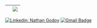 |<img align="center" src="https://github-readme-stats.vercel.app/api?username=nathanmgod&show_icons=true&include_all_commits=true&theme=buefy&hide_border=true" alt="" /> | <img align="center" src="https://github-readme-stats.vercel.app/api/top-langs/?username=nathanmgod&layout=compact&theme=buefy&hide_border=true" />|
| ------------- | ------------- |

[![Linkedin: Nathan Godoy](https://img.shields.io/badge/-NathanGodoy-blue?style=flat-square&logo=Linkedin&logoColor=white&link=https://www.linkedin.com/in/nathanmgodoy/)](https://www.linkedin.com/in/nathanmgodoy//)
[![Gmail Badge](https://img.shields.io/badge/-nathanmgodoy@gmail.com-006bed?style=flat-square&logo=Gmail&logoColor=white&link=mailto:nathanmgodoy@gmail.com)](mailto:nathanmgodoy@gmail.com)
